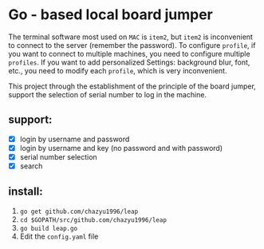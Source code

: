 # Go - based local board jumper

The terminal software most used on `MAC` is `item2`, but `item2` is inconvenient to connect to the server (remember the password). To configure `profile`, if you want to connect to multiple machines, you need to configure multiple `profiles`. If you want to add personalized Settings: background blur, font, etc., you need to modify each `profile`, which is very inconvenient.

This project through the establishment of the principle of the board jumper, support the selection of serial number to log in the machine.

## support:
- [x] login by username and password
- [x] login by username and key (no password and with password)
- [x] serial number selection
- [x] search

## install:

1. `go get github.com/chazyu1996/leap`
2. `cd $GOPATH/src/github.com/chazyu1996/leap`
3. `go build leap.go`
4. Edit the `config.yaml` file
